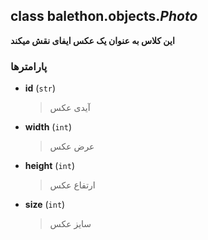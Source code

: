 ## class balethon.objects.*Photo*

**این کلاس به عنوان یک عکس ایفای نقش میکند**

### پارامترها

- **id** (`str`)
    > آیدی عکس

- **width** (`int`)
    > عرض عکس

- **height** (`int`)
    > ارتفاع عکس
    
- **size** (`int`)
    > سایز عکس